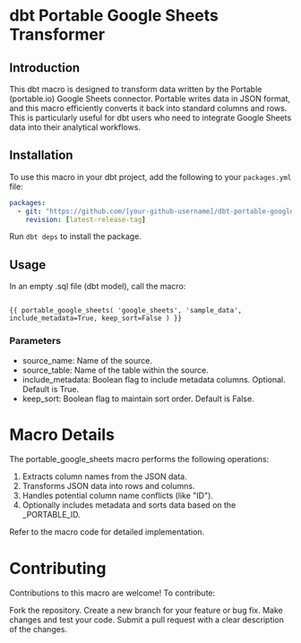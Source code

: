 # dbt Portable Google Sheets Transformer

## Introduction

This dbt macro is designed to transform data written by the Portable (portable.io) Google Sheets connector. Portable writes data in JSON format, and this macro efficiently converts it back into standard columns and rows. This is particularly useful for dbt users who need to integrate Google Sheets data into their analytical workflows.

## Installation

To use this macro in your dbt project, add the following to your `packages.yml` file:

```yaml
packages:
  - git: "https://github.com/[your-github-username]/dbt-portable-google-sheets-transformer.git"
    revision: [latest-release-tag]
```

Run `dbt deps` to install the package.

## Usage


In an empty .sql file (dbt model), call the macro:

``````

{{ portable_google_sheets( 'google_sheets', 'sample_data', include_metadata=True, keep_sort=False ) }}
``````
### Parameters
- source_name: Name of the source.
- source_table: Name of the table within the source.
- include_metadata: Boolean flag to include metadata columns. Optional. Default is True.
- keep_sort: Boolean flag to maintain sort order. Default is False.

# Macro Details
The portable_google_sheets macro performs the following operations:

1. Extracts column names from the JSON data.
1. Transforms JSON data into rows and columns.
1. Handles potential column name conflicts (like "ID").
1. Optionally includes metadata and sorts data based on the _PORTABLE_ID.

Refer to the macro code for detailed implementation.

# Contributing
Contributions to this macro are welcome! To contribute:

Fork the repository.
Create a new branch for your feature or bug fix.
Make changes and test your code.
Submit a pull request with a clear description of the changes.
